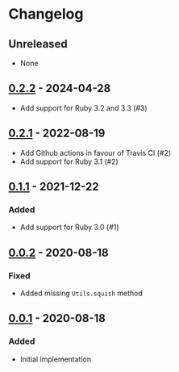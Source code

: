 # Changelog

## Unreleased
- None

## [0.2.2](releases/tag/v0.2.2) - 2024-04-28
- Add support for Ruby 3.2 and 3.3 (#3)

## [0.2.1](releases/tag/v0.2.1) - 2022-08-19
- Add Github actions in favour of Travis CI (#2)
- Add support for Ruby 3.1 (#2)

## [0.1.1](releases/tag/v0.1.1) - 2021-12-22
### Added
- Add support for Ruby 3.0 (#1)

## [0.0.2](releases/tag/v0.0.2) - 2020-08-18
### Fixed
- Added missing `Utils.squish` method

## [0.0.1](releases/tag/v0.0.1) - 2020-08-18
### Added
- Initial implementation
